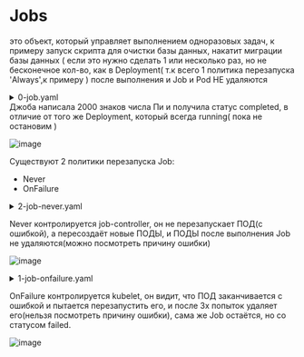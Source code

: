 # Jobs
это объект, который управляет выполнением одноразовых задач, к примеру запуск скрипта для очистки базы данных, накатит миграции базы данных ( если это нужно сделать 1 или несколько раз, но не бесконечное кол-во, как в Deployment( т.к всего 1 политика перезапуска 'Always',к примеру ) после выполнения и Job и Pod НЕ удаляются
<details> <summary>0-job.yaml</summary>

``` 
apiVersion: batch/v1
kind: Job
metadata:
  name: pi
spec:
  template:
    spec:
      containers:
      - name: pi
        image: perl
        command: ["perl",  "-Mbignum=bpi", "-wle", "print bpi(2000)"]
      restartPolicy: Never
```
</details>
Джоба написала 2000 знаков числа Пи и получила статус completed, в отличие от того же Deployment, который всегда running( пока не остановим )

![image](https://github.com/user-attachments/assets/95240909-adaf-44ec-ac6f-07d98d06937b)

Существуют 2 политики перезапуска Job:
- Never
- OnFailure

<details><summary>2-job-never.yaml</summary>

```
apiVersion: batch/v1
kind: Job
metadata:
  name: job-with-restartpolicy-never
spec:
  backoffLimit: 3              # кол-во повторных попыток, прежде чем Job будет считаться неудачной ( по умолчанию 6 )
  template:
    spec:
      containers:
      - name: job-with-failure
        image: busybox
        command: ["/bin/sh", "-c"]
        args: ["echo 'Running Job'; sleep 5; exit 1"]     # exit 1 это и есть ошибка для докера, т.к код отличный от 0
      restartPolicy: Never
```
</details>

Never контролируется job-controller, он не перезапускает ПОД(с ошибкой), а пересоздаёт новые ПОДЫ, и ПОДЫ после выполнения Job не удаляются(можно посмотреть причину ошибки)

![image](https://github.com/user-attachments/assets/51b097df-8eeb-46e8-8799-e56d778b3887)

<details><summary>1-job-onfailure.yaml</summary>

```
apiVersion: batch/v1
kind: Job
metadata:
  name: job-with-restartpolicy-onfailure
spec:
  backoffLimit: 3
  template:
    spec:
      containers:
      - name: job-with-failure
        image: busybox
        command: ["/bin/sh", "-c"]
        args: ["echo 'Running Job'; sleep 5; exit 1"]
      restartPolicy: OnFailure
```
</details>

OnFailure контролируется kubelet, он видит, что ПОД заканчивается с ошибкой и пытается перезапустить его, и после 3х попыток удаляет его(нельзя посмотреть причину ошибки), сама же Job остаётся, но со статусом failed. 

![image](https://github.com/user-attachments/assets/c50cc8f2-0208-4df2-8968-64ffc2451625)

